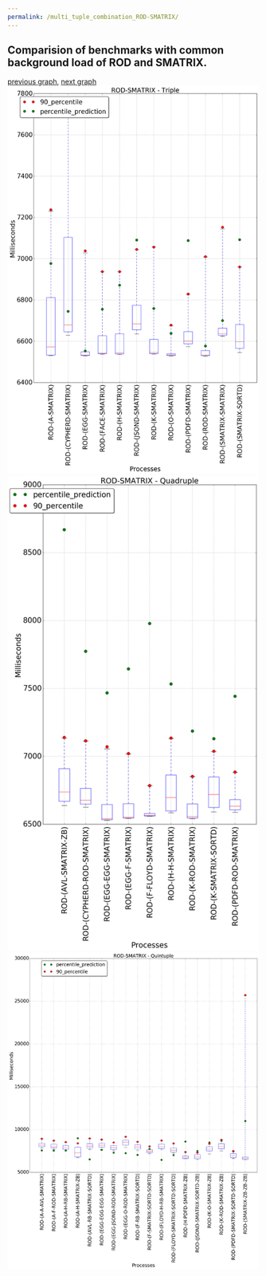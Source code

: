 ```yaml
---
permalink: /multi_tuple_combination_ROD-SMATRIX/
---
```



## Comparision of benchmarks with common background load of ROD and SMATRIX.

[previous graph](../multi_tuple_combination_ROD-ROD/), [next graph](../multi_tuple_combination_ROD-SORTD/)
![graph figure](./images/triple/ROD/ROD-SMATRIX_box.png)![graph figure](./images/quadruple/ROD/ROD-SMATRIX_box.png)![graph figure](./images/quintuple/ROD/ROD-SMATRIX_box.png)